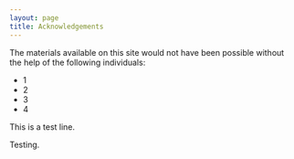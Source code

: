 ```yaml
---
layout: page
title: Acknowledgements
---
```


The materials available on this site would not have been possible without the help of the following individuals:  
* 1
* 2
* 3
* 4

This is a test line. 

Testing. 
